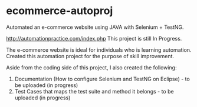 # ecommerce-autoproj
Automated an e-commerce website using JAVA with Selenium + TestNG.

http://automationpractice.com/index.php
This project is still In Progress.

The e-commerce website is ideal for individuals who is learning automation.
Created this automation project for the purpose of skill improvement.

Aside from the coding side of this project, I also created the following:
1. Documentation (How to configure Selenium and TestNG on Eclipse) - to be uploaded (in progress)
2. Test Cases that maps the test suite and method it belongs - to be uploaded (in progress)

